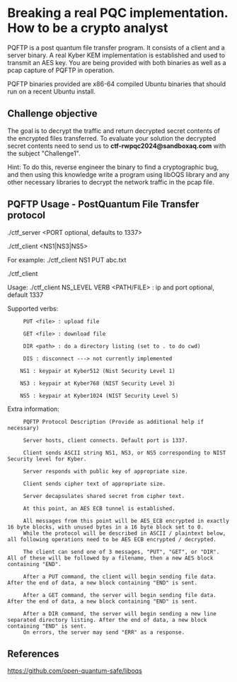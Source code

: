 # Breaking a real PQC implementation. How to be a crypto analyst

PQFTP is a post quantum file transfer program. It consists of a client and a server binary. A real Kyber KEM implementation is established and used to transmit an AES key.
You are being provided with both binaries as well as a pcap capture of PQFTP in operation. 

PQFTP binaries provided are x86-64 compiled Ubuntu binaries that should run on a recent Ubuntu install.

## Challenge objective

The goal is to decrypt the traffic and return decrypted secret contents of the encrypted files transferred.
To evaluate your solution the decrypted secret contents need to send us to __ctf-rwpqc2024@sandboxaq.com__ with the subject "Challenge1".

Hint: To do this, reverse engineer the binary to find a cryptographic bug, and then using this knowledge write a program using libOQS library and any other necessary libraries to decrypt the network traffic in the pcap file.


## PQFTP Usage - PostQuantum File Transfer protocol

./ctf_server <PORT optional, defaults to 1337>

./ctf_client <NS1|NS3|NS5> <VERB> <IP optional> <PORT optional>

For example: ./ctf_client NS1 PUT abc.txt

./ctf_client 

Usage: ./ctf_client NS_LEVEL VERB <PATH/FILE> <IP> <PORT> : ip and port optional, default 1337

Supported verbs: 

         PUT <file> : upload file
         
         GET <file> : download file
         
         DIR <path> : do a directory listing (set to . to do cwd)
         
         DIS : disconnect ---> not currently implemented
        
        NS1 : keypair at Kyber512 (Nist Security Level 1)
        
        NS3 : keypair at Kyber768 (NIST Security Level 3)
        
        NS5 : keypair at Kyber1024 (NIST Security Level 5)


Extra information:

         PQFTP Protocol Description (Provide as additional help if necessary)

         Server hosts, client connects. Default port is 1337.

         Client sends ASCII string NS1, NS3, or NS5 corresponding to NIST Security level for Kyber.

         Server responds with public key of appropriate size.

         Client sends cipher text of appropriate size.

         Server decapsulates shared secret from cipher text.

         At this point, an AES ECB tunnel is established. 

         All messages from this point will be AES_ECB encrypted in exactly 16 byte blocks, with unused bytes in a 16 byte block set to 0. 
         While the protocol will be described in ASCII / plaintext below, all following operations need to be AES ECB encrypted / decrypted.

         The client can send one of 3 messages, "PUT", "GET", or "DIR". All of these will be followed by a filename, then a new AES block containing "END".

         After a PUT command, the client will begin sending file data. After the end of data, a new block containing "END" is sent.

         After a GET command, the server will begin sending file data. After the end of data, a new block containing "END" is sent.

         After a DIR command, the server will begin sending a new line separated directory listing. After the end of data, a new block containing "END" is sent.
         On errors, the server may send "ERR" as a response.

## References

https://github.com/open-quantum-safe/liboqs

